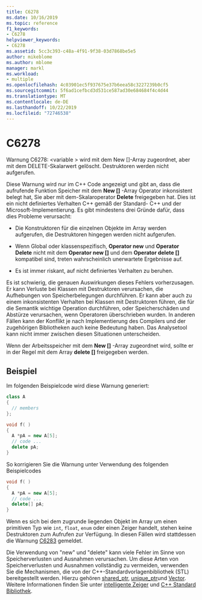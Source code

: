 ```yaml
---
title: C6278
ms.date: 10/16/2019
ms.topic: reference
f1_keywords:
- C6278
helpviewer_keywords:
- C6278
ms.assetid: 5cc3c393-c48a-4f91-9f38-03d7868be5e5
author: mikeblome
ms.author: mblome
manager: markl
ms.workload:
- multiple
ms.openlocfilehash: 4c03901ec5f937675e37b6eea58c3227239b0cf5
ms.sourcegitcommit: 5f6ad1cefbcd3d531ce587ad30e684684f4c4d44
ms.translationtype: MT
ms.contentlocale: de-DE
ms.lasthandoff: 10/22/2019
ms.locfileid: "72746538"
---
```

# <a name="c6278"></a>C6278
Warnung C6278: \<variable > wird mit dem New []-Array zugeordnet, aber mit dem DELETE-Skalarwert gelöscht. Destruktoren werden nicht aufgerufen.

Diese Warnung wird nur im C++ Code angezeigt und gibt an, dass die aufrufende Funktion Speicher mit dem **New []** -Array Operator inkonsistent belegt hat, Sie aber mit dem-Skalaroperator **Delete** freigegeben hat. Dies ist ein nicht definiertes Verhalten C++ gemäß der Standard- C++ und der Microsoft-Implementierung. Es gibt mindestens drei Gründe dafür, dass dies Probleme verursacht:

- Die Konstruktoren für die einzelnen Objekte im Array werden aufgerufen, die Destruktoren hingegen werden nicht aufgerufen.

- Wenn Global oder klassenspezifisch, **Operator new** und **Operator Delete** nicht mit dem **Operator new []** und dem **Operator delete []** kompatibel sind, treten wahrscheinlich unerwartete Ergebnisse auf.

- Es ist immer riskant, auf nicht definiertes Verhalten zu beruhen.

Es ist schwierig, die genauen Auswirkungen dieses Fehlers vorherzusagen. Er kann Verluste bei Klassen mit Destruktoren verursachen, die Aufhebungen von Speicherbelegungen durchführen. Er kann aber auch zu einem inkonsistenten Verhalten bei Klassen mit Destruktoren führen, die für die Semantik wichtige Operation durchführen, oder Speicherschäden und Abstürze verursachen, wenn Operatoren überschrieben wurden. In anderen Fällen kann der Konflikt je nach Implementierung des Compilers und der zugehörigen Bibliotheken auch keine Bedeutung haben. Das Analysetool kann nicht immer zwischen diesen Situationen unterscheiden.

Wenn der Arbeitsspeicher mit dem **New []** -Array zugeordnet wird, sollte er in der Regel mit dem Array **delete []** freigegeben werden.

## <a name="example"></a>Beispiel

Im folgenden Beispielcode wird diese Warnung generiert:

```cpp
class A
{
  // members
};

void f( )
{
  A *pA = new A[5];
  // code ...
  delete pA;
}
```

So korrigieren Sie die Warnung unter Verwendung des folgenden Beispielcodes

```cpp
void f( )
{
  A *pA = new A[5];
  // code ...
  delete[] pA;
}
```

Wenn es sich bei dem zugrunde liegenden Objekt im Array um einen primitiven Typ wie `int`, `float`, `enum` oder einen Zeiger handelt, stehen keine Destruktoren zum Aufrufen zur Verfügung. In diesen Fällen wird stattdessen die Warnung [C6283](../code-quality/c6283.md) gemeldet.

Die Verwendung von "new" und "delete" kann viele Fehler im Sinne von Speicherverlusten und Ausnahmen verursachen. Um diese Arten von Speicherverlusten und Ausnahmen vollständig zu vermeiden, verwenden Sie die Mechanismen, die von der C++-Standardvorlagenbibliothek (STL) bereitgestellt werden. Hierzu gehören [shared_ptr](/cpp/standard-library/shared-ptr-class), [unique_ptr](/cpp/standard-library/unique-ptr-class)und [Vector](/cpp/standard-library/vector). Weitere Informationen finden Sie unter [intelligente Zeiger](/cpp/cpp/smart-pointers-modern-cpp) und [ C++ Standard Bibliothek](/cpp/standard-library/cpp-standard-library-reference).
